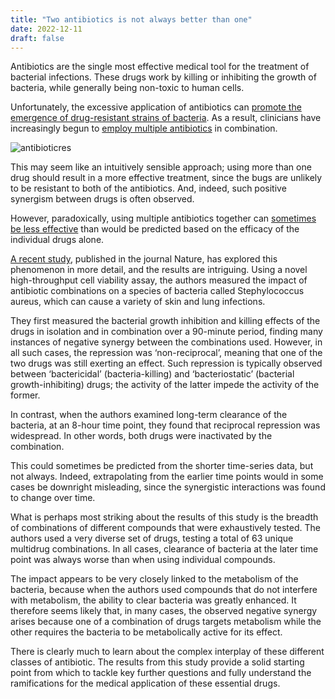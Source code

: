 ```yaml
---
title: "Two antibiotics is not always better than one"
date: 2022-12-11
draft: false
---
```


Antibiotics are the single most effective medical tool for the treatment of bacterial infections. These drugs work by killing or inhibiting the growth of bacteria, while generally being non-toxic to human cells. 

Unfortunately, the excessive application of antibiotics can [promote the emergence of drug-resistant strains of bacteria](https://pubmed.ncbi.nlm.nih.gov/25271470/). As a result, clinicians have increasingly begun to [employ multiple antibiotics](https://pubmed.ncbi.nlm.nih.gov/17997179/) in combination. 

![antibioticres](/images/antibiotic-resistance.jpeg)

This may seem like an intuitively sensible approach; using more than one drug should result in a more effective treatment, since the bugs are unlikely to be resistant to both of the antibiotics. And, indeed, such positive synergism between drugs is often observed. 

However, paradoxically, using multiple antibiotics together can [sometimes be less effective](https://pubmed.ncbi.nlm.nih.gov/31919223/) than would be predicted based on the efficacy of the individual drugs alone.

[A recent study](https://pubmed.ncbi.nlm.nih.gov/36198788/), published in the journal Nature, has explored this phenomenon in more detail, and the results are intriguing. Using a novel high-throughput cell viability assay, the authors measured the impact of antibiotic combinations on a species of bacteria called Stephylococcus aureus, which can cause a variety of skin and lung infections. 

They first measured the bacterial growth inhibition and killing effects of the drugs in isolation and in combination over a 90-minute period, finding many instances of negative synergy between the combinations used. However, in all such cases, the repression was ‘non-reciprocal’, meaning that one of the two drugs was still exerting an effect. Such repression is typically observed between ‘bactericidal’ (bacteria-killing) and ‘bacteriostatic’ (bacterial growth-inhibiting) drugs; the activity of the latter impede the activity of the former.

In contrast, when the authors examined long-term clearance of the bacteria, at an 8-hour time point, they found that reciprocal repression was widespread. In other words, both drugs were inactivated by the combination. 

This could sometimes be predicted from the shorter time-series data, but not always. Indeed, extrapolating from the earlier time points would in some cases be downright misleading, since the synergistic interactions was found to change over time. 

What is perhaps most striking about the results of this study is the breadth of combinations of different compounds that were exhaustively tested. The authors used a very diverse set of drugs, testing a total of 63 unique multidrug combinations. In all cases, clearance of bacteria at the later time point was always worse than when using individual compounds.

The impact appears to be very closely linked to the metabolism of the bacteria, because when the authors used compounds that do not interfere with metabolism, the ability to clear bacteria was greatly enhanced. It therefore seems likely that, in many cases, the observed negative synergy arises because one of a combination of drugs targets metabolism while the other requires the bacteria to be metabolically active for its effect.

There is clearly much to learn about the complex interplay of these different classes of antibiotic. The results from this study provide a solid starting point from which to tackle key further questions and fully understand the ramifications for the medical application of these essential drugs.
